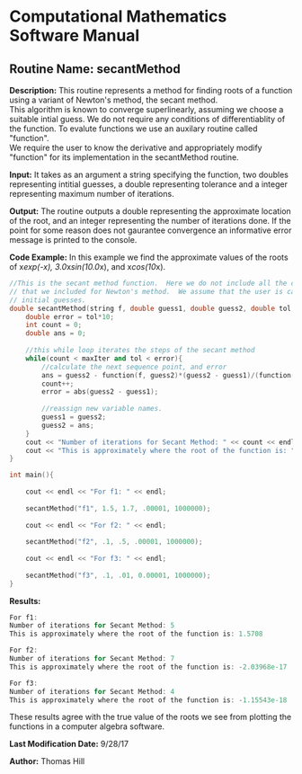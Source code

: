 # Computational Mathematics Software Manual

## **Routine Name:** secantMethod

**Description:** This routine represents a method for finding roots of a function using 
a variant of Newton's method, the secant method.  
This algorithm is known to converge superlinearly, assuming
we choose a suitable intial guess. We do not require any conditions of differentiablity
of the function.  To evalute functions we use an auxilary routine called "function".  
We require the user to know the derivative and appropriately modify "function" for its 
implementation in the secantMethod routine.  

**Input:**  It takes as an argument a string specifying the function, two doubles representing intitial guesses, 
a double representing tolerance and a integer representing maximum number of iterations. 

**Output:** The routine outputs a double representing the approximate location of the root, and an integer 
representing the number of iterations done.  If the point for some reason does not gaurantee 
convergence an informative error message is printed to the console.  

**Code Example:** In this example we find the approximate values of the roots of x*exp(-x), 3.0*x*sin(10.0*x), and x*cos(10*x). 
```C++
//This is the secant method function.  Here we do not include all the checks ensuring convergence 
// that we included for Newton's method.  We assume that the user is capable of choosing appropriate 
// initial guesses.  
double secantMethod(string f, double guess1, double guess2, double tol, int maxIter){
    double error = tol*10;
    int count = 0; 
    double ans = 0; 
    
    //this while loop iterates the steps of the secant method 
    while(count < maxIter and tol < error){
        //calculate the next sequence point, and error 
        ans = guess2 - function(f, guess2)*(guess2 - guess1)/(function(f, guess2)- function(f, guess1));
        count++;
        error = abs(guess2 - guess1);
        
        //reassign new variable names. 
        guess1 = guess2;
        guess2 = ans; 
    }
    cout << "Number of iterations for Secant Method: " << count << endl; 
    cout << "This is approximately where the root of the function is: " << ans << endl; 
}

int main(){
    
    cout << endl << "For f1: " << endl; 
    
    secantMethod("f1", 1.5, 1.7, .00001, 1000000);
    
    cout << endl << "For f2: " << endl; 
    
    secantMethod("f2", .1, .5, .00001, 1000000);
    
    cout << endl << "For f3: " << endl; 
    
    secantMethod("f3", .1, .01, 0.00001, 1000000);
}

```

**Results:** 
```C++
For f1: 
Number of iterations for Secant Method: 5
This is approximately where the root of the function is: 1.5708

For f2: 
Number of iterations for Secant Method: 7
This is approximately where the root of the function is: -2.03968e-17

For f3: 
Number of iterations for Secant Method: 4
This is approximately where the root of the function is: -1.15543e-18

```
These results agree with the true value of the roots we see from plotting the functions in a computer algebra software. 

**Last Modification Date:** 9/28/17

**Author:** Thomas Hill
